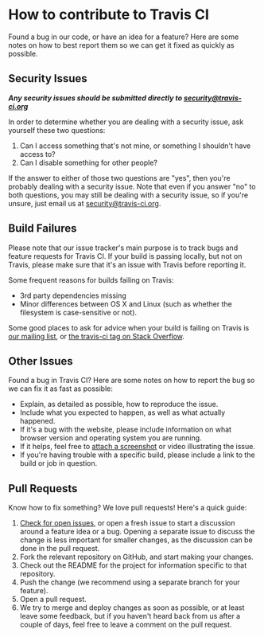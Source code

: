 # How to contribute to Travis CI

Found a bug in our code, or have an idea for a feature? Here are some notes on
how to best report them so we can get it fixed as quickly as possible.

## Security Issues

***Any security issues should be submitted directly to
<security@travis-ci.org>***

In order to determine whether you are dealing with a security issue, ask
yourself these two questions:

1. Can I access something that's not mine, or something I shouldn't have access
   to? 
2. Can I disable something for other people?

If the answer to either of those two questions are "yes", then you're probably
dealing with a security issue. Note that even if you answer "no" to both
questions, you may still be dealing with a security issue, so if you're unsure,
just email us at <security@travis-ci.org>.

## Build Failures

Please note that our issue tracker's main purpose is to track bugs and feature
requests for Travis CI. If your build is passing locally, but not on Travis,
please make sure that it's an issue with Travis before reporting it.

Some frequent reasons for builds failing on Travis:

- 3rd party dependencies missing
- Minor differences between OS X and Linux (such as whether the filesystem is
  case-sensitive or not).

Some good places to ask for advice when your build is failing on Travis is [our
mailing list](https://groups.google.com/group/travis-ci/), or [the travis-ci
tag on Stack Overflow](http://stackoverflow.com/questions/tagged/travis-ci).

## Other Issues

Found a bug in Travis CI? Here are some notes on how to report the bug so we
can fix it as fast as possible:

- Explain, as detailed as possible, how to reproduce the issue.
- Include what you expected to happen, as well as what actually happened.
- If it's a bug with the website, please include information on what browser
  version and operating system you are running.
- If it helps, feel free to [attach a
  screenshot](https://github.com/blog/1347-issue-attachments) or video
  illustrating the issue.
- If you're having trouble with a specific build, please include a link to the
  build or job in question.

## Pull Requests

Know how to fix something? We love pull requests! Here's a quick guide:

1. [Check for open issues](https://github.com/travis-ci/travis-ci/issues), or
   open a fresh issue to start a discussion around a feature idea or a bug.
   Opening a separate issue to discuss the change is less important for smaller
   changes, as the discussion can be done in the pull request.
2. Fork the relevant repository on GitHub, and start making your changes.
3. Check out the README for the project for information specific to that
   repository.
3. Push the change (we recommend using a separate branch for your feature).
4. Open a pull request.
5. We try to merge and deploy changes as soon as possible, or at least leave
   some feedback, but if you haven't heard back from us after a couple of days,
   feel free to leave a comment on the pull request.
